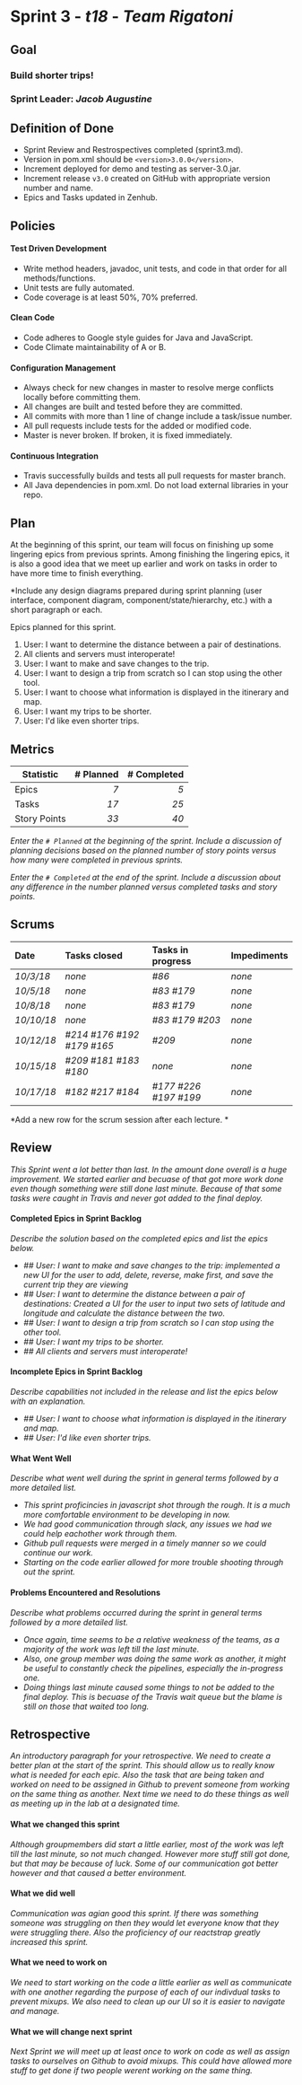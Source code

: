 # Sprint 3 - *t18* - *Team Rigatoni*

## Goal

### Build shorter trips!
### Sprint Leader: *Jacob Augustine*

## Definition of Done

* Sprint Review and Restrospectives completed (sprint3.md).
* Version in pom.xml should be `<version>3.0.0</version>`.
* Increment deployed for demo and testing as server-3.0.jar.
* Increment release `v3.0` created on GitHub with appropriate version number and name.
* Epics and Tasks updated in Zenhub.


## Policies

#### Test Driven Development
* Write method headers, javadoc, unit tests, and code in that order for all methods/functions.
* Unit tests are fully automated.
* Code coverage is at least 50%, 70% preferred.
#### Clean Code
* Code adheres to Google style guides for Java and JavaScript.
* Code Climate maintainability of A or B.
#### Configuration Management
* Always check for new changes in master to resolve merge conflicts locally before committing them.
* All changes are built and tested before they are committed.
* All commits with more than 1 line of change include a task/issue number.
* All pull requests include tests for the added or modified code.
* Master is never broken.  If broken, it is fixed immediately.
#### Continuous Integration
* Travis successfully builds and tests all pull requests for master branch.
* All Java dependencies in pom.xml.  Do not load external libraries in your repo. 


## Plan

At the beginning of this sprint, our team will focus on finishing up some lingering epics from previous sprints. Among finishing the lingering epics, it is also a good idea that we meet up earlier and work on tasks in order to have more time to finish everything.


*Include any design diagrams prepared during sprint planning (user interface, component diagram, component/state/hierarchy, etc.) with a short paragraph or each.

Epics planned for this sprint.

1. User: I want to determine the distance between a pair of destinations.
2. All clients and servers must interoperate!
3. User: I want to make and save changes to the trip.
4. User: I want to design a trip from scratch so I can stop using the other tool. 
5. User: I want to choose what information is displayed in the itinerary and map.
6. User: I want my trips to be shorter.
7. User: I'd like even shorter trips.
 


## Metrics

| Statistic | # Planned | # Completed |
| --- | ---: | ---: |
| Epics | *7* | *5* |
| Tasks |  *17*   | *25* | 
| Story Points |  *33*  | *40* | 

*Enter the `# Planned` at the beginning of the sprint.  Include a discussion of planning decisions based on the planned number of story points versus how many were completed in previous sprints.*

*Enter the `# Completed` at the end of the sprint.  Include a discussion about any difference in the number planned versus completed tasks and story points.*


## Scrums

| Date | Tasks closed  | Tasks in progress | Impediments |
| :--- | :--- | :--- | :--- |
| *10/3/18* | *none* | *#86* | *none* | 
| *10/5/18* | *none* | *#83 #179* | *none* |
| *10/8/18* | *none* | *#83 #179* | *none* |
| *10/10/18* | *none* | *#83 #179* *#203* | *none* |
| *10/12/18* | *#214 #176 #192 #179 #165* | *#209* | *none* |
| *10/15/18* | *#209 #181 #183 #180* | *none* | *none* |
| *10/17/18* | *#182 #217 #184* | *#177 #226 #197 #199* | *none* |

*Add a new row for the scrum session after each lecture. *

## Review

*This Sprint went a lot better than last. In the amount done overall is a huge improvement. We started earlier and becuase of that got more work done even though something were still done last minute. Because of that some tasks were caught in Travis and never got added to the final deploy.*


#### Completed Epics in Sprint Backlog 

*Describe the solution based on the completed epics and list the epics below.*

* *## User: I want to make and save changes to the trip: implemented a new UI for the user to add, delete, reverse, make first, and save the current trip they are viewing*
* *## User: I want to determine the distance between a pair of destinations: Created a UI for the user to input two sets of latitude and longitude and calculate the distance between the two.*
* *## User: I want to design a trip from scratch so I can stop using the other tool.*
* *## User: I want my trips to be shorter.*
* *## All clients and servers must interoperate!*

#### Incomplete Epics in Sprint Backlog 

*Describe capabilities not included in the release and list the epics below with an explanation.*

* *## User: I want to choose what information is displayed in the itinerary and map.*
* *## User: I'd like even shorter trips.*

#### What Went Well

*Describe what went well during the sprint in general terms followed by a more detailed list.*

* *This sprint proficincies in javascript shot through the rough. It is a much more comfortable environment to be developing in now.*
* *We had good communication through slack, any issues we had we could help eachother work through them.*
* *Github pull requests were merged in a timely manner so we could continue our work.*
* *Starting on the code earlier allowed for more trouble shooting through out the sprint.*


#### Problems Encountered and Resolutions

*Describe what problems occurred during the sprint in general terms followed by a more detailed list.*

* *Once again, time seems to be a relative weakness of the teams, as a majority of the work was left till the last minute.*
* *Also, one group member was doing the same work as another, it might be useful to constantly check the pipelines, especially the in-progress one.*
* *Doing things last minute caused some things to not be added to the final deploy. This is becuase of the Travis wait queue but the blame is still on those that waited too long.*

## Retrospective

*An introductory paragraph for your retrospective.*
*We need to create a better plan at the start of the sprint. This should allow us to really know what is needed for each epic. Also the task that are being taken and worked on need to be assigned in Github to prevent someone from working on the same thing as another. Next time we need to do these things as well as meeting up in the lab at a designated time.*

#### What we changed this sprint

*Although groupmembers did start a little earlier, most of the work was left till the last minute, so not much changed. However more stuff still got done, but that may be because of luck. Some of our communication got better however and that caused a better environment.*

#### What we did well

*Communication was agian good this sprint. If there was something someone was struggling on then they would let everyone know that they were struggling there. Also the proficiency of our reactstrap greatly increased this sprint.*

#### What we need to work on

*We need to start working on the code a little earlier as well as communicate with one another regarding the purpose of each of our indivdual tasks to prevent mixups. We also need to clean up our UI so it is easier to navigate and manage.*

#### What we will change next sprint 

*Next Sprint we will meet up at least once to work on code as well as assign tasks to ourselves on Github to avoid mixups. This could have allowed more stuff to get done if two people werent working on the same thing.*

